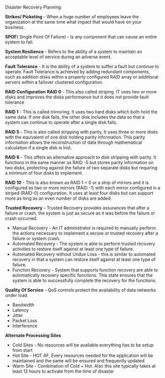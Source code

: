 
Disaster Recovery Planning

**Strikes/ Picketing** - When a huge number of employees leave the organization at the same time what impact that would have on your business. 

**SPOF**( Single Point Of Failure) - Is any component that can cause an entire system to fail. 

**System Resilience** - Refers to the ability of a system to maintain an acceptable level of service during an adverse event. 

**Fault Tolerance** - It is the ability of a system to suffer a fault but continue to operate. Fault Tolerance is achieved by adding redundant components, such as addition disks within a properly configured RAID array or additional servers within a failover clustered configuration. 

**RAID Configuration**
**RAID 0** - This also called striping. IT uses two or more disks and improves the disks performance but it does not provide fault tolerance

**RAID 1** - This is called mirroring, It uses two hard disks which both hold the same data. If one disk fails, the other disk includes the data so that a system can continue to operate after a single disk fails. 

**RAID 5** - This is also called stripping with parity, It uses three or more disks with the equivalent of one disk holding parity information. This parity information allows the reconstruction of data through mathematical calculation if a single disk is lost. 

**RAID 6** - This offers an alternative approach to disk stripping with parity. It functions in the same manner as RAID -5 but stores parity information on two disks, protecting against the failure of two separate disks but requiring a minimum of four disks to implement.

**RAID 10** - This is also known as RAID 1 = 0 or a strip of mirrors and it is configured as two or more mirrors (RAID -1) with each mirror configured in a striped (RAID-0)
configuration. It uses at least four disks but can support more as long as an even number of disks are added. 

**Trusted Recovery** - Trusted Recovery provides assurances that after a failure or crash, the system is just as secure as it was before the failure or crash occurred.
- Manual Recovery - An IT administrator is required to manually perform the actions necessary to implement a secure or trusted recovery after a failure or system crash. 
- Automated Recovery - The system is able to perform trusted recovery activities to restore itself against at least one type of failure. 
- Automated Recovery without Undue Loss - this is similar to automated recovery in that a system can restore itself against at least one type of failure. 
- Function Recovery - System that supports function recovery are able to automatically recovery specific functions. This state ensures that the system is able to successfully complete the recovery for the functions. 

**Quality Of Service** - QoS controls protect the availability of data networks under load. 
- Bandwidth 
- Latency 
- Jitter
- Packet Loss
- Interference

**Alternate Processing Sites**
- Cold Sites - No resources will be available everything has to be setup from start 
- Hot Site - HOT AF, Every resources needed for the application will be maintained and the same will be ensured and frequently updated
- Warm Site - Combination of Cold + Hot. Also this site typically takes at least 12 hours to activate from the time of disaster 
